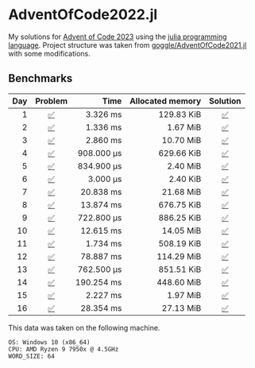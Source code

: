 # AdventOfCode2022.jl
My solutions for [Advent of Code 2023](https://adventofcode.com/2023/) using the [julia programming language](https://julialang.org/).
Project structure was taken from [goggle/AdventOfCode2021.jl](https://github.com/goggle/AdventOfCode2021.jl) with some modifications.

## Benchmarks
| Day | Problem | Time | Allocated memory | Solution |
|----:|:-------:|-----:|-----------------:|:-----------:|
| 1 | [:white_check_mark:](https://adventofcode.com/2023/day/1) | 3.326 ms | 129.83 KiB | [:white_check_mark:](https://github.com/electronsandstuff/AdventofCode2023/blob/main/src/day01.jl) |
| 2 | [:white_check_mark:](https://adventofcode.com/2023/day/2) | 1.336 ms | 1.67 MiB | [:white_check_mark:](https://github.com/electronsandstuff/AdventofCode2023/blob/main/src/day02.jl) |
| 3 | [:white_check_mark:](https://adventofcode.com/2023/day/3) | 2.860 ms | 10.70 MiB | [:white_check_mark:](https://github.com/electronsandstuff/AdventofCode2023/blob/main/src/day03.jl) |
| 4 | [:white_check_mark:](https://adventofcode.com/2023/day/4) | 908.000 μs | 629.66 KiB | [:white_check_mark:](https://github.com/electronsandstuff/AdventofCode2023/blob/main/src/day04.jl) |
| 5 | [:white_check_mark:](https://adventofcode.com/2023/day/5) | 834.900 μs | 2.40 MiB | [:white_check_mark:](https://github.com/electronsandstuff/AdventofCode2023/blob/main/src/day05.jl) |
| 6 | [:white_check_mark:](https://adventofcode.com/2023/day/6) | 3.000 μs | 2.40 KiB | [:white_check_mark:](https://github.com/electronsandstuff/AdventofCode2023/blob/main/src/day06.jl) |
| 7 | [:white_check_mark:](https://adventofcode.com/2023/day/7) | 20.838 ms | 21.68 MiB | [:white_check_mark:](https://github.com/electronsandstuff/AdventofCode2023/blob/main/src/day07.jl) |
| 8 | [:white_check_mark:](https://adventofcode.com/2023/day/8) | 13.874 ms | 676.75 KiB | [:white_check_mark:](https://github.com/electronsandstuff/AdventofCode2023/blob/main/src/day08.jl) |
| 9 | [:white_check_mark:](https://adventofcode.com/2023/day/9) | 722.800 μs | 886.25 KiB | [:white_check_mark:](https://github.com/electronsandstuff/AdventofCode2023/blob/main/src/day09.jl) |
| 10 | [:white_check_mark:](https://adventofcode.com/2023/day/10) | 12.615 ms | 14.05 MiB | [:white_check_mark:](https://github.com/electronsandstuff/AdventofCode2023/blob/main/src/day10.jl) |
| 11 | [:white_check_mark:](https://adventofcode.com/2023/day/11) | 1.734 ms | 508.19 KiB | [:white_check_mark:](https://github.com/electronsandstuff/AdventofCode2023/blob/main/src/day11.jl) |
| 12 | [:white_check_mark:](https://adventofcode.com/2023/day/12) | 78.887 ms | 114.29 MiB | [:white_check_mark:](https://github.com/electronsandstuff/AdventofCode2023/blob/main/src/day12.jl) |
| 13 | [:white_check_mark:](https://adventofcode.com/2023/day/13) | 762.500 μs | 851.51 KiB | [:white_check_mark:](https://github.com/electronsandstuff/AdventofCode2023/blob/main/src/day13.jl) |
| 14 | [:white_check_mark:](https://adventofcode.com/2023/day/14) | 190.254 ms | 448.60 MiB | [:white_check_mark:](https://github.com/electronsandstuff/AdventofCode2023/blob/main/src/day14.jl) |  
| 15 | [:white_check_mark:](https://adventofcode.com/2023/day/15) | 2.227 ms | 1.97 MiB | [:white_check_mark:](https://github.com/electronsandstuff/AdventofCode2023/blob/main/src/day15.jl) |      
| 16 | [:white_check_mark:](https://adventofcode.com/2023/day/16) | 28.354 ms | 27.13 MiB | [:white_check_mark:](https://github.com/electronsandstuff/AdventofCode2023/blob/main/src/day16.jl) |   

This data was taken on the following machine.
```
OS: Windows 10 (x86_64)
CPU: AMD Ryzen 9 7950x @ 4.5GHz
WORD_SIZE: 64
```